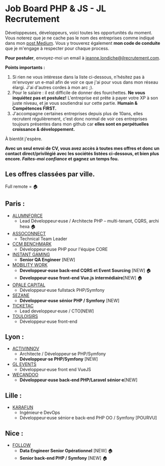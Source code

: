 # Job Board PHP & JS - JL Recrutement

Développeuses, développeurs, voici toutes les opportunités du moment. Vous noterez que je ne cache pas le nom des entreprises comme indiqué dans mon <a href="https://medium.com/@jlondiche/jarr%C3%AAte-le-recrutement-propri%C3%A9taire-je-d%C3%A9marre-l-open-source-6e33463aec9">post Medium</a>. Vous y trouverez également **mon code de conduite** que je m'engage à respecter pour chaque process.

**Pour postuler**, envoyez-moi un email à <a href="mailto:jeanne.londiche@jlrecrutement.com">jeanne.londiche@jlrecrutement.com</a>.

**Points importants :** 
1. Si rien ne vous intéresse dans la liste ci-dessous, n'hésitez pas à m'envoyer un e-mail afin de voir ce que j'ai pour vous dans mon réseau élargi. J'ai d'autres cordes à mon arc ;).
2. Pour le salaire : il est difficile de donner des fourchettes. **Ne vous inquiétez pas et postulez!** L'entreprise est prête à payer votre XP à son juste niveau, et je vous soutiendrai sur cette partie. **Humain & Compétences FIRST.**
3. J'accompagne certaines entreprises depuis plus de 10ans, elles recrutent régulièrement, c'est donc normal de voir ces entreprises toujours présentes dans mon github car **elles sont en perpétuelles croissance & développement.**

À bientôt j'espère.

**Avec un seul envoi de CV, vous avez accès à toutes mes offres et donc un contact direct/privilégié avec les sociétés listées ci-dessous, et bien plus encore. _Faites-moi confiance_ et gagnez un temps fou.**


## Les offres classées par ville.
Full remote = 🏠

## Paris : 
- [ALUMNFORCE](ALUMNFORCE.md)
	- Lead Développeur·euse / Architecte PHP – multi-tenant, CQRS, archi hexa 🏠
- [ASSOCONNECT](ASSOCONNECT.md)
	- Technical Team Leader
- [CCM BENCHMARK](CCM_BENCHMARK.md)
	- Développeur·euse PHP pour l'équipe CORE
- [INSTANT GAMING](INSTANT_GAMING.md)
	-  **Senior QA Engineer** [NEW]
- [MOBILITY WORK](MOBILITY_WORK.md)
	- **Developpeur·euse back-end CQRS et Event Sourcing** [NEW] 🏠
	- **Developpeur·euse front-end Vue.js intermédiaire**[NEW] 🏠
- [OPALE CAPITAL](OPALE_CAPITAL.md)
	- Développeur·euse fullstack PHP/Symfony 
- [SEZANE](SEZANE.md)
	- **Développeur·euse sénior PHP / Symfony** [NEW]
- [TICKETAC](TICKETAC.md)
	- Lead developpeur·euse / CTO[NEW]
- [TOULOISIRS](TOULOISIRS.md)
	- Développeur·euse front-end


## Lyon : 

- [ACTIVINNOV](ACTIVINNOV.md)
	- Architecte / Développeur·se PHP/Symfony 
	- **Développeur·se PHP/Symfony** [NEW]
- [GL EVENTS](GL_EVENTS.md)
	-  Développeur·euse front end VueJS
- [WECANDOO](WECANDOO.md)
	- **Développeur·euse back-end PHP/Laravel sénior·e**[NEW]

## Lille : 

- [KARAFUN](KARAFUN.md)
	- Ingénieur·e DevOps
	- Développeur·euse sénior·e back-end PHP OO / Symfony [POURVU]

## Nice : 

- [FOLLOW](FOLLOW.md)
	- **Data Engineer Senior Opérationnel** [NEW] 🏠
	- **Senior back-end PHP / Symfony** [NEW] 🏠

